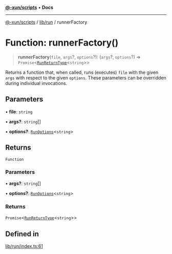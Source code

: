 [**@-xun/scripts**](../../../README.md) • **Docs**

***

[@-xun/scripts](../../../README.md) / [lib/run](../README.md) / runnerFactory

# Function: runnerFactory()

> **runnerFactory**(`file`, `args`?, `options`?): (`args`?, `options`?) => `Promise`\<[`RunReturnType`](../interfaces/RunReturnType.md)\<`string`\>\>

Returns a function that, when called, runs (executes) `file` with the given
`args` with respect to the given `options`. These parameters can be
overridden during individual invocations.

## Parameters

• **file**: `string`

• **args?**: `string`[]

• **options?**: [`RunOptions`](../interfaces/RunOptions.md)\<`string`\>

## Returns

`Function`

### Parameters

• **args?**: `string`[]

• **options?**: [`RunOptions`](../interfaces/RunOptions.md)\<`string`\>

### Returns

`Promise`\<[`RunReturnType`](../interfaces/RunReturnType.md)\<`string`\>\>

## Defined in

[lib/run/index.ts:61](https://github.com/Xunnamius/xscripts/blob/61a6185ffd6f73d4fe8e86fde7ca0e419bd4f892/lib/run/index.ts#L61)
